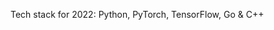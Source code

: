 Tech stack for 2022: Python, PyTorch, TensorFlow, Go & C++


<!--
## GitHub Stats

![srbdev's GitHub stats](https://github-readme-stats.vercel.app/api?username=srbdev&show_icons=&private_count=true)
[![Top Languages](https://github-readme-stats.vercel.app/api/top-langs/?username=srbdev&layout=compact)]()
-->
